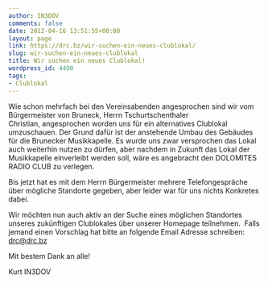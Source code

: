 ```yaml
---
author: IN3DOV
comments: false
date: 2012-04-16 13:51:55+00:00
layout: page
link: https://drc.bz/wir-suchen-ein-neues-clublokal/
slug: wir-suchen-ein-neues-clublokal
title: Wir suchen ein neues Clublokal!
wordpress_id: 4490
tags:
- Clublokal
---
```


Wie schon mehrfach bei den Vereinsabenden angesprochen sind wir vom Bürgermeister von Bruneck, Herrn Tschurtschenthaler Christian, angesprochen worden uns für ein alternatives Clublokal umzuschauen. Der Grund dafür ist der anstehende Umbau des Gebäudes für die Brunecker Musikkapelle. Es wurde uns zwar versprochen das Lokal auch weiterhin nutzen zu dürfen, aber nachdem in Zukunft das Lokal der Musikkapelle einverleibt werden soll, wäre es angebracht den DOLOMITES RADIO CLUB zu verlegen.

Bis jetzt hat es mit dem Herrn Bürgermeister mehrere Telefongespräche über mögliche Standorte gegeben, aber leider war für uns nichts Konkretes dabei. 

Wir möchten nun auch aktiv an der Suche eines möglichen Standortes unseres zukünftigen Clublokales über unserer Homepage teilnehmen.  Falls jemand einen Vorschlag hat bitte an folgende Email Adresse schreiben: [drc@drc.bz](mailto:drc@drc.bz)

Mit bestem Dank an alle!

Kurt IN3DOV
